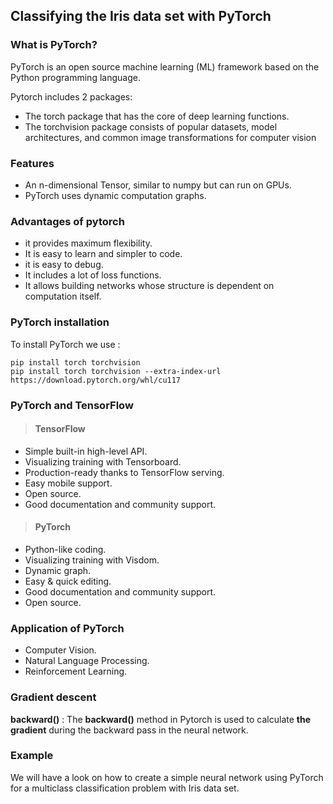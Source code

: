 ## Classifying the Iris data set with PyTorch
### What is PyTorch?

PyTorch is an open source machine learning (ML) framework based on the Python programming language.

Pytorch includes 2 packages:
* The torch package that has the core of deep learning functions.
* The torchvision package consists of popular datasets, model architectures, and common image transformations for computer vision



### Features

* An n-dimensional Tensor, similar to numpy but can run on GPUs.
* PyTorch uses dynamic computation graphs.


### Advantages of pytorch

* it provides maximum flexibility.
* It is easy to learn and simpler to code.
* it is easy to debug.
* It includes a lot of loss functions.
* It allows building networks whose structure is dependent on computation itself.

### PyTorch installation

To install PyTorch we use :
```
pip install torch torchvision
pip install torch torchvision --extra-index-url https://download.pytorch.org/whl/cu117
```

### PyTorch and TensorFlow

> #### TensorFlow

* Simple built-in high-level API.
* Visualizing training with Tensorboard.
* Production-ready thanks to TensorFlow serving.
* Easy mobile support.
* Open source.
* Good documentation and community support.

> #### PyTorch

* Python-like coding.
* Visualizing training with Visdom.
* Dynamic graph.
* Easy & quick editing.
* Good documentation and community support.
* Open source.


### Application of PyTorch

* Computer Vision.
* Natural Language Processing.
* Reinforcement Learning.


### Gradient descent
**backward()** : The **backward()** method in Pytorch is used to calculate **the gradient** during the backward pass in the neural network.


### Example
We will have a look on how to create a simple neural network using PyTorch for a multiclass classification problem with Iris data set.
